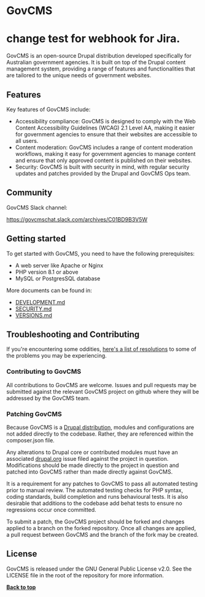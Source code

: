 # GovCMS
# change test for webhook for Jira.
GovCMS is an open-source Drupal distribution developed specifically for Australian government agencies. It is built on
top of the Drupal content management system, providing a range of features and functionalities that are tailored to the
unique needs of government websites.

## Features

Key features of GovCMS include:

- Accessibility compliance: GovCMS is designed to comply with the Web Content Accessibility Guidelines (WCAG) 2.1 Level
  AA, making it easier for government agencies to ensure that their websites are accessible to all users.
- Content moderation: GovCMS includes a range of content moderation workflows, making it easy for government agencies to
  manage content and ensure that only approved content is published on their websites.
- Security: GovCMS is built with security in mind, with regular security updates and patches provided by the Drupal and
  GovCMS Ops team.

## Community

GovCMS Slack channel:

https://govcmschat.slack.com/archives/C01BD9B3V5W

## Getting started

To get started with GovCMS, you need to have the following prerequisites:

- A web server like Apache or Nginx
- PHP version 8.1 or above
- MySQL or PostgresSQL database

More documents can be found in:

- [DEVELOPMENT.md](DEVELOPMENT.md)
- [SECURITY.md](SECURITY.md)
- [VERSIONS.md](VERSIONS.md)

## Troubleshooting and Contributing

If you're encountering some
oddities, [here's a list of resolutions](https://github.com/GovCMS/GovCMS/wiki/Troubleshooting) to some of the problems
you may be experiencing.

### Contributing to GovCMS

All contributions to GovCMS are welcome. Issues and pull requests may be submitted against the relevant GovCMS project
on github where they will be addressed by the GovCMS team.

### Patching GovCMS

Because GovCMS is a [Drupal distribution](https://www.drupal.org/documentation/build/distributions), modules and
configurations are not added directly to the codebase. Rather, they are referenced within the composer.json file.

Any alterations to Drupal core or contributed modules must have an associated [drupal.org](https://www.drupal.org) issue
filed against the project in question. Modifications should be made directly to the project in question and patched into
GovCMS rather than made directly against GovCMS.

It is a requirement for any patches to GovCMS to pass all automated testing prior to manual review. The automated
testing checks for PHP syntax, coding standards, build completion and runs behavioural tests. It is also desirable that
additions to the codebase add behat tests to ensure no regressions occur once committed.

To submit a patch, the GovCMS project should be forked and changes applied to a branch on the forked repository. Once
all changes are applied, a pull request between GovCMS and the branch of the fork may be created.

## License

GovCMS is released under the GNU General Public License v2.0. See the LICENSE file in the root of the repository for
more information.

**[Back to top](#govcms)**
